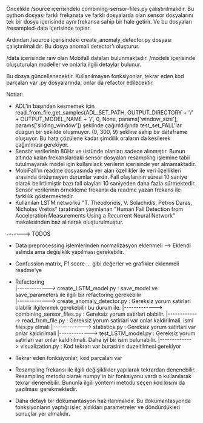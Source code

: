 Öncelikle /source içerisindeki combining-sensor-files.py çalıştırılmalıdır. Bu python dosyası farklı frekansta ve farklı dosyalarda olan sensor dosyalarını tek bir dosya içerisinde aynı frekansa sahip bir hale getirir. Ve bu dosyaları /resampled-data içerisinde toplar.

Ardından /source içerisindeki create_anomaly_detector.py dosyası çalıştırılmalıdır. Bu dosya anomali detector'ı oluşturur.

/data içerisinde raw olan Mobifall dataları bulunmaktadır.
/models içerisinde oluşuturulan modeller ve onlarla ilgili detaylar bulunur.

Bu dosya güncellenecektir.
Kullanılmayan fonksiyonlar, tekrar eden kod parçaları var .py dosyalarında, onlar da refactor edilecektir.

Notlar: 
* ADL'in başından kesmemek için read_from_file.get_samples(ADL_SET_PATH, OUTPUT_DIRECTORY + '/' + OUTPUT_MODEL_NAME + '/', 0, None, params['window_size'], params['sliding_window']) şeklinde çağırıldığında test_set_FALL'lar düzgün bir şekilde oluşmuyor. (0, 300, 9) şekline sahip bir dataframe oluşuyor. Bu hata çözülene kadar şimdilik oraların da kesilerek çağırılması gerekiyor.
* Sensör verilerinin 80Hz ve üstünde olanları sadece alınmıştır. Bunun altında kalan frekanslardaki sensör dosyaları resampling işlemine tabii tutulmayarak model için kullanılack verilerin içerisinde yer almamaktadır.
* MobiFall'ın readme dosyasında yer alan özellikler ile veri özellikleri arasında örtüşmeyen durumlar vardır. Fall olaylarının süresi 10 saniye olarak belirtilmiştir bazı fall olayları 10 saniyeden daha fazla sürmektedir. Sensör verilerinin örnekleme frekansı da readme yazan frekans ile farklılık göstermektedir.
* Kullanılan LSTM networkü "T. Theodoridis, V. Solachidis, Petros Daras, Nicholas Vretos" tarafından yayınlanan "Human Fall Detection from Acceleration Measurements Using a Recurrent Neural Network" makalesinden baz alınarak oluşturulmuştur.

-------> TODOS
  * Data preprocessing işlemlerinden normalizasyon eklenmeli --> Eklendi aslında ama değişiklik yapılması gerekebilir.
  * Confussion matrix, F1 score ... gibi değerler ve grafikler eklenmeli readme'ye
  * Refactoring   
  |-------------> create_LSTM_model.py : save_model ve save_parameters ile ilgili bir refactoring gerekebilir               
  |-------------> create_anomaly_detector.py : Gereksiz yorum satirlari olabilir ilgilenmek gerekebilir bu durum ile.
  |-------------> combining_sensor_files.py : Gereksiz yorum satirlari olabilir.
  |-------------> read_from_file.py : Gereksiz yorum satirlari var onlar kaldirilmali. ismi files.py olmalı
  |-------------> statistics.py : Gereksiz yorum satirlari var onlar kaldirilmali
  |-------------> test_LSTM_model.py : Gereksiz yorum satirlari var onlar kaldirilmali. Daha iyi bir isim bulunabilir.
  |-------------> visualization.py : Kod tekrarı var burasinin duzeltilmesi gerekiyor
  
  * Tekrar eden fonksiyonlar, kod parçaları var 
  * Resampling frekansı ile ilgili değişiklikler yapılarak tekrardan denenebilir. Resampling metodu olarak numpy'in bir fonksiyonu vardı o kullanılarak tekrar denenebilir. Bununla ilgili yöntemi metodu seçen kod kısmı da yazılması gerekmektedir.
  * Daha detaylı bir dökümantasyon hazırlanmalıdır. Bu dökümantasyonda fonksiyonların yaptığı işler, aldıkları parametreler ve döndürdükleri sonuçlar yer almalıdır.
